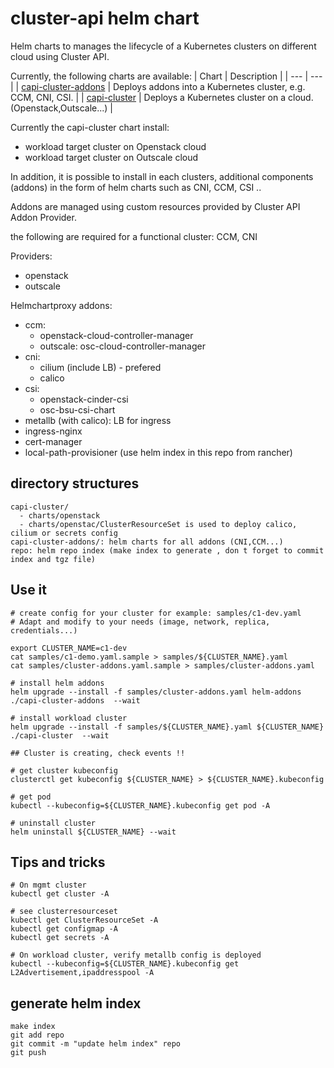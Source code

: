 # cluster-api helm chart

Helm charts to manages the lifecycle of a Kubernetes clusters on different cloud using Cluster API.

Currently, the following charts are available:
| Chart | Description |
| --- | --- |
| [capi-cluster-addons](./capi-cluster-addons) | Deploys addons into a Kubernetes cluster, e.g. CCM, CNI, CSI. |
| [capi-cluster](./capi-cluster) | Deploys a Kubernetes cluster on a cloud. (Openstack,Outscale...) |

Currently the capi-cluster chart install:
- workload target cluster on Openstack cloud
- workload target cluster on Outscale cloud

In addition, it is possible to install in each clusters, additional components (addons) in the form of helm charts such as CNI, CCM, CSI ..

Addons are managed using custom resources provided by Cluster API Addon Provider. 

the following are required for a functional cluster: CCM, CNI

Providers:
  - openstack
  - outscale

Helmchartproxy addons:
  - ccm:
    - openstack-cloud-controller-manager
    - outscale: osc-cloud-controller-manager
  - cni:
    - cilium (include LB) - prefered
    - calico
  - csi:
    - openstack-cinder-csi
    - osc-bsu-csi-chart
  - metallb (with calico): LB for ingress
  - ingress-nginx
  - cert-manager
  - local-path-provisioner (use helm index in this repo from rancher)

## directory structures

```
capi-cluster/
  - charts/openstack
  - charts/openstac/ClusterResourceSet is used to deploy calico, cilium or secrets config
capi-cluster-addons/: helm charts for all addons (CNI,CCM...)
repo: helm repo index (make index to generate , don t forget to commit index and tgz file)
```

## Use it

```
# create config for your cluster for example: samples/c1-dev.yaml
# Adapt and modify to your needs (image, network, replica, credentials...)

export CLUSTER_NAME=c1-dev
cat samples/c1-demo.yaml.sample > samples/${CLUSTER_NAME}.yaml
cat samples/cluster-addons.yaml.sample > samples/cluster-addons.yaml

# install helm addons
helm upgrade --install -f samples/cluster-addons.yaml helm-addons ./capi-cluster-addons  --wait

# install workload cluster
helm upgrade --install -f samples/${CLUSTER_NAME}.yaml ${CLUSTER_NAME} ./capi-cluster  --wait

## Cluster is creating, check events !!

# get cluster kubeconfig
clusterctl get kubeconfig ${CLUSTER_NAME} > ${CLUSTER_NAME}.kubeconfig

# get pod
kubectl --kubeconfig=${CLUSTER_NAME}.kubeconfig get pod -A

# uninstall cluster
helm uninstall ${CLUSTER_NAME} --wait
```


## Tips and tricks

```
# On mgmt cluster
kubectl get cluster -A

# see clusterresourceset
kubectl get ClusterResourceSet -A
kubectl get configmap -A
kubectl get secrets -A

# On workload cluster, verify metallb config is deployed
kubectl --kubeconfig=${CLUSTER_NAME}.kubeconfig get L2Advertisement,ipaddresspool -A
```


## generate helm index

```
make index
git add repo
git commit -m "update helm index" repo
git push
```
